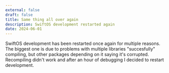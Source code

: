 ```yaml
---
external: false
draft: false
title: Same thing all over again
description: SwiftOS development restarted again
date: 2024-06-01
---
```


SwiftOS development has been restarted once again for multiple reasons. The biggest one is due to problems with multiple libraries "succesfully" compiling, but other packages depending on it saying it's corrupted. Recompiling didn't work and after an hour of debugging I decided to restart development.
